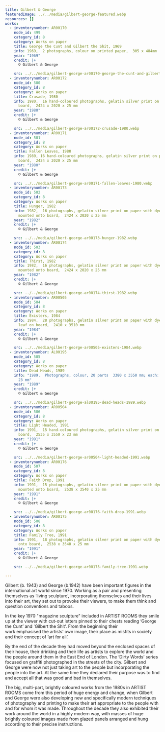 ```yaml
---
title: Gilbert & George
featuredImage: ../../media/gilbert-george-featured.webp
resources: []
works:
  - inventorynumber: AR00170
    node_id: 499
    category_id: 8
    category: Works on paper
    title: George the Cunt and Gilbert the Shit, 1969
    info: 1969,  2 photographs, colour on printed paper,  305 x 484mm
    year: "1969"
    credit: |+
      © Gilbert & George

    src: ../../media/gilbert-george-ar00170-george-the-cunt-and-gilbert-the-shit-1969.webp
  - inventorynumber: AR00172
    node_id: 500
    category_id: 8
    category: Works on paper
    title: Crusade, 1980
    info: 1980,  16 hand-coloured photographs, gelatin silver print on paper on
      board,  2424 x 2020 x 25 mm
    year: "1980"
    credit: |+
      © Gilbert & George

    src: ../../media/gilbert-george-ar00172-crusade-1980.webp
  - inventorynumber: AR00171
    node_id: 501
    category_id: 8
    category: Works on paper
    title: Fallen Leaves, 1980
    info: 1980, 16 hand-coloured photographs, gelatin silver print on paper on
      board,  2424 x 2020 x 25 mm
    year: "1980"
    credit: |+
      © Gilbert & George

    src: ../../media/gilbert-george-ar00171-fallen-leaves-1980.webp
  - inventorynumber: AR00173
    node_id: 502
    category_id: 8
    category: Works on paper
    title: Hunger, 1982
    info: 1982,  16 photographs, gelatin silver print on paper with dye on paper
      mounted onto board,  2424 x 2020 x 25 mm
    year: "1982"
    credit: |+
      © Gilbert & George

    src: ../../media/gilbert-george-ar00173-hunger-1982.webp
  - inventorynumber: AR00174
    node_id: 503
    category_id: 8
    category: Works on paper
    title: Thirst, 1982
    info: 1982,  16 photographs, gelatin silver print on paper with dye on paper
      mounted onto board,  2424 x 2020 x 25 mm
    year: "1982"
    credit: |+
      © Gilbert & George

    src: ../../media/gilbert-george-ar00174-thirst-1982.webp
  - inventorynumber: AR00505
    node_id: 504
    category_id: 8
    category: Works on paper
    title: Existers, 1984
    info: 1984,  28 photographs, gelatin silver print on paper with dye and silver
      leaf on board,  2410 x 3510 mm
    year: "1984"
    credit: |+
      © Gilbert & George

    src: ../../media/gilbert-george-ar00505-existers-1984.webp
  - inventorynumber: AL00195
    node_id: 505
    category_id: 8
    category: Works on paper
    title: Dead Heads, 1989
    info: "1989,  Photographs, colour, 20 parts  3380 x 3550 mm; each: 845 x 710 x
      23 mm"
    year: "1989"
    credit: |+
      © Gilbert & George

    src: ../../media/gilbert-george-al00195-dead-heads-1989.webp
  - inventorynumber: AR00504
    node_id: 506
    category_id: 8
    category: Works on paper
    title: Light Headed, 1991
    info: 1991,  15 hand-coloured photographs, gelatin silver print on paper on
      board,  2535 x 3550 x 23 mm
    year: "1991"
    credit: |+
      © Gilbert & George

    src: ../../media/gilbert-george-ar00504-light-headed-1991.webp
  - inventorynumber: AR00176
    node_id: 507
    category_id: 8
    category: Works on paper
    title: Faith Drop, 1991
    info: 1991,  15 photographs, gelatin silver print on paper with dye on paper
      mounted onto board,  2538 x 3540 x 25 mm
    year: "1991"
    credit: |+
      © Gilbert & George

    src: ../../media/gilbert-george-ar00176-faith-drop-1991.webp
  - inventorynumber: AR00175
    node_id: 508
    category_id: 8
    category: Works on paper
    title: Family Tree, 1991
    info: 1991,  18 photographs, gelatin silver print on paper with dye on paper
      onto board,  2538 x 3540 x 25 mm
    year: "1991"
    credit: |+
      © Gilbert & George

    src: ../../media/gilbert-george-ar00175-family-tree-1991.webp

---
```


Gilbert (b. 1943) and George (b.1942) have been important figures in the international art world since 1970. Working as a pair and presenting themselves as ‘living sculpture’, incorporating themselves and their lives into their art, they set out to provoke their viewers, to make them think and question conventions and taboos.

In the key 1970 "magazine sculpture" included in ARTIST ROOMS they smile up at the viewer with cut-out letters pinned to their chests reading ‘George the Cunt’ and 'Gilbert the Shit’. From the beginning their work emphasised the artists’ own image, their place as misfits in society and their concept of ‘art for all’.

By the end of the decade they had moved beyond the enclosed spaces of their house, their drinking and their life as artists to explore the world and the people around them in the East End of London. The ‘Dirty Words’ series focused on graffiti photographed in the streets of the city. Gilbert and George were now not just taking art to the people but incorporating the people into the art. At the same time they declared their purpose was to find and accept all that was good and bad in themselves.

The big, multi-part, brightly coloured works from the 1980s in ARTIST ROOMS come from this period of huge energy and change, when Gilbert and George were also developing new and specifically modern techniques of photography and printing to make their art appropriate to the people with and for whom it was made. Throughout the decade they also exhibited their work around the world in a highly modern way, with masses of huge brightly coloured images made from glazed panels arranged and hung according to their precise instructions.